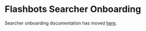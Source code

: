 # Flashbots Searcher Onboarding

Searcher onboarding documentation has moved [here](https://docs.flashbots.net/flashbots-core/searchers/quick-start).
